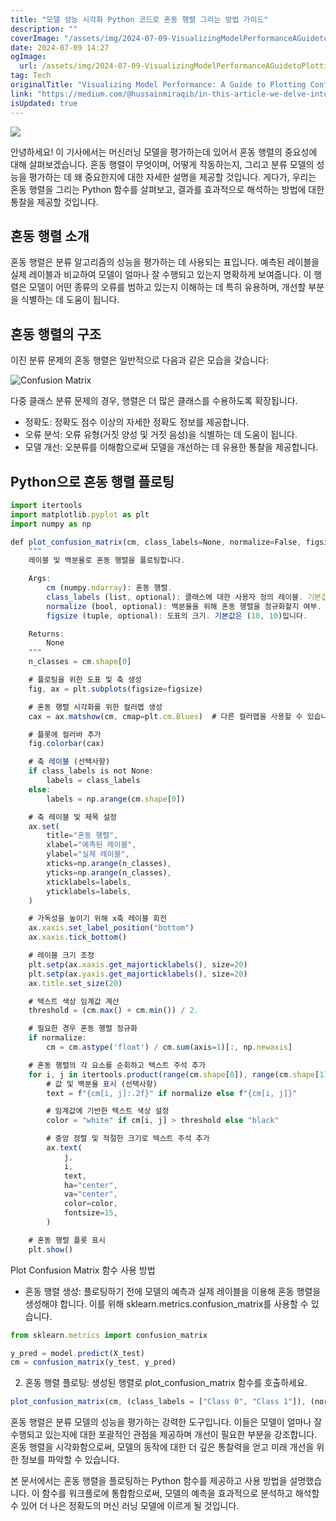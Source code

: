 ```yaml
---
title: "모델 성능 시각화 Python 코드로 혼동 행렬 그리는 방법 가이드"
description: ""
coverImage: "/assets/img/2024-07-09-VisualizingModelPerformanceAGuidetoPlottingConfusionMatricesinPythonCode_0.png"
date: 2024-07-09 14:27
ogImage: 
  url: /assets/img/2024-07-09-VisualizingModelPerformanceAGuidetoPlottingConfusionMatricesinPythonCode_0.png
tag: Tech
originalTitle: "Visualizing Model Performance: A Guide to Plotting Confusion Matrices in Python Code"
link: "https://medium.com/@hussainmiraqib/in-this-article-we-delve-into-the-importance-of-confusion-matrices-in-evaluating-machine-learning-d1f70abf0ffc"
isUpdated: true
---
```




<img src="/assets/img/2024-07-09-VisualizingModelPerformanceAGuidetoPlottingConfusionMatricesinPythonCode_0.png" />

안녕하세요! 이 기사에서는 머신러닝 모델을 평가하는데 있어서 혼동 행렬의 중요성에 대해 살펴보겠습니다. 혼동 행렬이 무엇이며, 어떻게 작동하는지, 그리고 분류 모델의 성능을 평가하는 데 왜 중요한지에 대한 자세한 설명을 제공할 것입니다. 게다가, 우리는 혼동 행렬을 그리는 Python 함수를 살펴보고, 결과를 효과적으로 해석하는 방법에 대한 통찰을 제공할 것입니다.

## 혼동 행렬 소개

혼동 행렬은 분류 알고리즘의 성능을 평가하는 데 사용되는 표입니다. 예측된 레이블을 실제 레이블과 비교하여 모델이 얼마나 잘 수행되고 있는지 명확하게 보여줍니다. 이 행렬은 모델이 어떤 종류의 오류를 범하고 있는지 이해하는 데 특히 유용하며, 개선할 부분을 식별하는 데 도움이 됩니다.

<div class="content-ad"></div>

## 혼동 행렬의 구조

이진 분류 문제의 혼동 행렬은 일반적으로 다음과 같은 모습을 갖습니다:

![Confusion Matrix](/assets/img/2024-07-09-VisualizingModelPerformanceAGuidetoPlottingConfusionMatricesinPythonCode_1.png)

다중 클래스 분류 문제의 경우, 행렬은 더 많은 클래스를 수용하도록 확장됩니다.

<div class="content-ad"></div>

- 정확도: 정확도 점수 이상의 자세한 정확도 정보를 제공합니다.
- 오류 분석: 오류 유형(거짓 양성 및 거짓 음성)을 식별하는 데 도움이 됩니다.
- 모델 개선: 오분류를 이해함으로써 모델을 개선하는 데 유용한 통찰을 제공합니다.

## Python으로 혼동 행렬 플로팅

```js
import itertools
import matplotlib.pyplot as plt
import numpy as np

def plot_confusion_matrix(cm, class_labels=None, normalize=False, figsize=(10, 10)):
    """
    레이블 및 백분율로 혼동 행렬을 플로팅합니다.

    Args:
        cm (numpy.ndarray): 혼동 행렬.
        class_labels (list, optional): 클래스에 대한 사용자 정의 레이블. 기본값은 None입니다.
        normalize (bool, optional): 백분율을 위해 혼동 행렬을 정규화할지 여부. 기본값은 False입니다.
        figsize (tuple, optional): 도표의 크기. 기본값은 (10, 10)입니다.

    Returns:
        None
    """
    n_classes = cm.shape[0]

    # 플로팅을 위한 도표 및 축 생성
    fig, ax = plt.subplots(figsize=figsize)

    # 혼동 행렬 시각화를 위한 컬러맵 생성
    cax = ax.matshow(cm, cmap=plt.cm.Blues)  # 다른 컬러맵을 사용할 수 있습니다

    # 플롯에 컬러바 추가
    fig.colorbar(cax)

    # 축 레이블 (선택사항)
    if class_labels is not None:
        labels = class_labels
    else:
        labels = np.arange(cm.shape[0])

    # 축 레이블 및 제목 설정
    ax.set(
        title="혼동 행렬",
        xlabel="예측된 레이블",
        ylabel="실제 레이블",
        xticks=np.arange(n_classes),
        yticks=np.arange(n_classes),
        xticklabels=labels,
        yticklabels=labels,
    )

    # 가독성을 높이기 위해 x축 레이블 회전
    ax.xaxis.set_label_position("bottom")
    ax.xaxis.tick_bottom()

    # 레이블 크기 조정
    plt.setp(ax.xaxis.get_majorticklabels(), size=20)
    plt.setp(ax.yaxis.get_majorticklabels(), size=20)
    ax.title.set_size(20)

    # 텍스트 색상 임계값 계산
    threshold = (cm.max() + cm.min()) / 2.

    # 필요한 경우 혼동 행렬 정규화
    if normalize:
        cm = cm.astype('float') / cm.sum(axis=1)[:, np.newaxis]

    # 혼동 행렬의 각 요소를 순회하고 텍스트 주석 추가
    for i, j in itertools.product(range(cm.shape[0]), range(cm.shape[1])):
        # 값 및 백분율 표시 (선택사항)
        text = f"{cm[i, j]:.2f}" if normalize else f"{cm[i, j]}"

        # 임계값에 기반한 텍스트 색상 설정
        color = "white" if cm[i, j] > threshold else "black"

        # 중앙 정렬 및 적절한 크기로 텍스트 주석 추가
        ax.text(
            j,
            i,
            text,
            ha="center",
            va="center",
            color=color,
            fontsize=15,
        )

    # 혼동 행렬 플롯 표시
    plt.show()
```

Plot Confusion Matrix 함수 사용 방법

<div class="content-ad"></div>

- 혼동 행렬 생성: 플로팅하기 전에 모델의 예측과 실제 레이블을 이용해 혼동 행렬을 생성해야 합니다. 이를 위해 sklearn.metrics.confusion_matrix를 사용할 수 있습니다.

```js
from sklearn.metrics import confusion_matrix

y_pred = model.predict(X_test)
cm = confusion_matrix(y_test, y_pred)
```

2. 혼동 행렬 플로팅: 생성된 행렬로 plot_confusion_matrix 함수를 호출하세요.

```js
plot_confusion_matrix(cm, (class_labels = ["Class 0", "Class 1"]), (normalize = True));
```

<div class="content-ad"></div>

혼동 행렬은 분류 모델의 성능을 평가하는 강력한 도구입니다. 이들은 모델이 얼마나 잘 수행되고 있는지에 대한 포괄적인 관점을 제공하며 개선이 필요한 부분을 강조합니다. 혼동 행렬을 시각화함으로써, 모델의 동작에 대한 더 깊은 통찰력을 얻고 미래 개선을 위한 정보를 파악할 수 있습니다.

본 문서에서는 혼동 행렬을 플로팅하는 Python 함수를 제공하고 사용 방법을 설명했습니다. 이 함수를 워크플로에 통합함으로써, 모델의 예측을 효과적으로 분석하고 해석할 수 있어 더 나은 정확도의 머신 러닝 모델에 이르게 될 것입니다.
